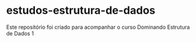 # estudos-estrutura-de-dados
Este repositório foi criado para acompanhar o curso Dominando Estrutura de Dados 1
